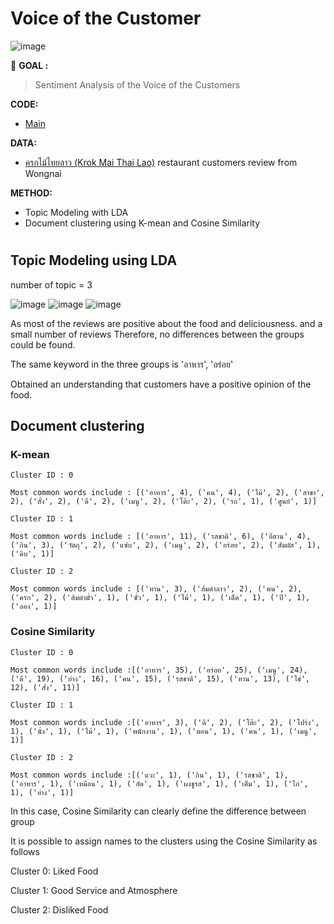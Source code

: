 # Voice of the Customer

![image](https://github.com/terjirapat/MADT8101-Customer-Analytics/assets/77285026/58d58bf0-0685-4003-9af3-0a01beaf9fad)

:round_pushpin: **GOAL :** 
>Sentiment Analysis of the Voice of the Customers

**CODE:** 
- [Main](./main.ipynb)

**DATA:**  
- [ครกไม้ไทยลาว (Krok Mai Thai Lao)](https://www.wongnai.com/r/12231Lf) restaurant customers review from Wongnai

**METHOD:**  
- Topic Modeling with LDA
- Document clustering using K-mean and Cosine Similarity

#

## Topic Modeling using LDA

number of topic = 3

![image](https://github.com/terjirapat/MADT8101-Customer-Analytics/assets/77285026/072ead4c-e76c-4cfe-a470-b80fe2158618)
![image](https://github.com/terjirapat/MADT8101-Customer-Analytics/assets/77285026/57878762-2b1a-420c-b148-ea104c14ddf6)
![image](https://github.com/terjirapat/MADT8101-Customer-Analytics/assets/77285026/e6032eec-bebb-4e2d-95d8-672832aca3ac)

As most of the reviews are positive about the food and deliciousness. and a small number of reviews Therefore, no differences between the groups could be found. 

The same keyword in the three groups is 'อาหาร', 'อร่อย'

Obtained an understanding that customers have a positive opinion of the food.

##  Document clustering

### K-mean

```
Cluster ID : 0

Most common words include : [('อาหาร', 4), ('คน', 4), ('ไม้', 2), ('สาขา', 2), ('สั่ง', 2), ('ดี', 2), ('เมนู', 2), ('โต๊ะ', 2), ('รถ', 1), ('ศูนย์', 1)]

Cluster ID : 1

Most common words include : [('อาหาร', 11), ('รสชาติ', 6), ('อีสาน', 4), ('กิน', 3), ('วัตถุ', 2), ('แซ่บ', 2), ('เมนู', 2), ('อร่อย', 2), ('สัมผัส', 1), ('ดิบ', 1)]

Cluster ID : 2

Most common words include : [('ทาน', 3), ('ส้มตำลาว', 2), ('พน', 2), ('ครก', 2), ('ส้มตำมั่ว', 1), ('ซั่ว', 1), ('ไม้', 1), ('เด็ด', 1), ('ปี', 1), ('ลอง', 1)]

```


### Cosine Similarity

```
Cluster ID : 0

Most common words include :[('อาหาร', 35), ('อร่อย', 25), ('เมนู', 24), ('ดี', 19), ('ย่าง', 16), ('คน', 15), ('รสชาติ', 15), ('ทาน', 13), ('ไข่', 12), ('สั่ง', 11)]

Cluster ID : 1

Most common words include :[('อาหาร', 3), ('ดี', 2), ('โต๊ะ', 2), ('โปร่ง', 1), ('นั่ง', 1), ('ไม้', 1), ('พนักงาน', 1), ('ตอน', 1), ('คน', 1), ('เมนู', 1)]

Cluster ID : 2

Most common words include :[('แวะ', 1), ('กิน', 1), ('รสชาติ', 1), ('อาหาร', 1), ('เหมือน', 1), ('อัด', 1), ('ผงชูรส', 1), ('เค็ม', 1), ('ไก่', 1), ('ย่าง', 1)]
```

In this case, Cosine Similarity can clearly define the difference between group

It is possible to assign names to the clusters using the Cosine Similarity as follows

Cluster 0: Liked Food

Cluster 1: Good Service and Atmosphere

Cluster 2: Disliked Food

